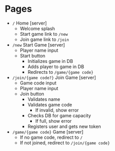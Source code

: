 # Pages

* `/` Home [server]
	* Welcome splash
	* Start game link to `/new`
	* Join game link to `/join`
* `/new` Start Game [server]
	* Player name input
	* Start button
		* Initializes game in DB
		* Adds player to game in DB
		* Redirects to `/game/{game code}`
* `/join/{game code?}` Join Game [server]
	* Game code input
	* Player name input
	* Join button
		* Validates name
		* Validates game code
			* If invalid, show error
		* Checks DB for game capacity
			* If full, show error
		* Registers user and gets new token
* `/game/{game code}` Game [server]
	* If no game code, redirect to `/`
	* If not joined, redirect to `/join/{game code}`
